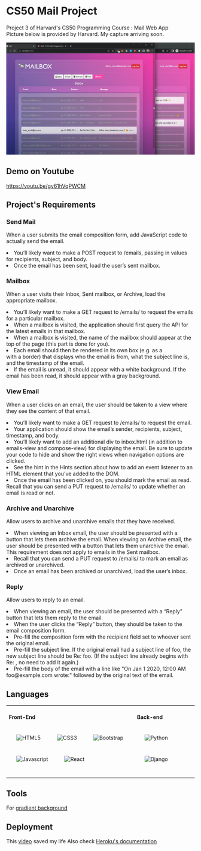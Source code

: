 # CS50 Mail Project
Project 3 of Harvard's CS50 Programming Course : Mail Web App<br>
Picture below is provided by Harvard. My capture arriving soon.

![website capture](https://github.com/laura-latuillerie/cs50-mail/blob/main/mail/static/mail/media/screenshot.png?raw=true "website example")
<br/>

## Demo on Youtube
<a>https://youtu.be/gv61hVqPWCM</a>

## Project's Requirements
### Send Mail
When a user submits the email composition form, add JavaScript code to actually send the email.
<li>You’ll likely want to make a POST request to /emails, passing in values for recipients, subject, and body.
<li>Once the email has been sent, load the user’s sent mailbox.</li>

### Mailbox
When a user visits their Inbox, Sent mailbox, or Archive, load the appropriate mailbox.
<li> You’ll likely want to make a GET request to /emails/<mailbox> to request the emails for a particular mailbox.</li>
<li> When a mailbox is visited, the application should first query the API for the latest emails in that mailbox.</li>
<li> When a mailbox is visited, the name of the mailbox should appear at the top of the page (this part is done for you).</li>
<li> Each email should then be rendered in its own box (e.g. as a <div> with a border) that displays who the email is from, what the subject line is, and the timestamp of the email.</li>
<li> If the email is unread, it should appear with a white background. If the email has been read, it should appear with a gray background.</li>

### View Email
When a user clicks on an email, the user should be taken to a view where they see the content of that email.
<li> You’ll likely want to make a GET request to /emails/<email_id> to request the email.</li>
<li> Your application should show the email’s sender, recipients, subject, timestamp, and body.</li>
<li> You’ll likely want to add an additional div to inbox.html (in addition to emails-view and compose-view) for displaying the email. Be sure to update your code to hide and show the right views when navigation options are clicked.</li>
<li>See the hint in the Hints section about how to add an event listener to an HTML element that you’ve added to the DOM.</li>
<li> Once the email has been clicked on, you should mark the email as read. Recall that you can send a PUT request to /emails/<email_id> to update whether an email is read or not.</li>
  
### Archive and Unarchive
Allow users to archive and unarchive emails that they have received.
<li> When viewing an Inbox email, the user should be presented with a button that lets them archive the email. When viewing an Archive email, the user should be presented with a button that lets them unarchive the email. This requirement does not apply to emails in the Sent mailbox.</li>
<li>Recall that you can send a PUT request to /emails/<email_id> to mark an email as archived or unarchived.</li>
<li>Once an email has been archived or unarchived, load the user’s inbox.</li>
  
### Reply
Allow users to reply to an email.
<li>When viewing an email, the user should be presented with a “Reply” button that lets them reply to the email.</li>
<li>When the user clicks the “Reply” button, they should be taken to the email composition form.</li>
<li>Pre-fill the composition form with the recipient field set to whoever sent the original email.</li>
<li>Pre-fill the subject line. If the original email had a subject line of foo, the new subject line should be Re: foo. (If the subject line already begins with Re: , no need to add it again.)</li>
<li>Pre-fill the body of the email with a line like "On Jan 1 2020, 12:00 AM foo@example.com wrote:" followed by the original text of the email.</li>
  
## Languages
<table><tr><td valign="top">
  
####  Front-End  
<div align="left">  
<img style="margin: 20px" src="https://profilinator.rishav.dev/skills-assets/html5-original-wordmark.svg" alt="HTML5" height="30" />  
<img style="margin: 20px" src="https://profilinator.rishav.dev/skills-assets/css3-original-wordmark.svg" alt="CSS3" height="30" />  
<img style="margin: 20px" src="https://profilinator.rishav.dev/skills-assets/bootstrap-plain.svg" alt="Bootstrap" height="30" />
<img style="margin: 20px" src="https://profilinator.rishav.dev/skills-assets/javascript-original.svg" alt="Javascript" height="30" />
<img style="margin: 20px" src="https://profilinator.rishav.dev/skills-assets/react-original-wordmark.svg" alt="React" height="30" />  
</div>
<br/>
</td><td valign="top">

####  Back-end  
<div align="left">  
<img style="margin: 20px" src="https://profilinator.rishav.dev/skills-assets/python-original.svg" alt="Python" height="30" />  
<img style="margin: 20px" src="https://profilinator.rishav.dev/skills-assets/django-original.svg" alt="Django" height="30" />  
</div>
<br/>
</td></tr></table> 

## Tools

For [gradient background](https://cssgradient.io/)

##  Deployment

This [video](https://www.youtube.com/watch?v=GMbVzl_aLxM) saved my life
Also check [Heroku's documentation](https://devcenter.heroku.com/categories/python-support)





